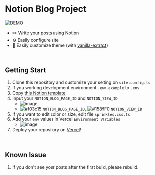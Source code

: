 # Notion Blog Project
[![DEMO](https://img.shields.io/badge/BLOG%20DEMO-2d55ff)](https://chipmunk-blog.vercel.app/)

  - ✏️ Write your posts using Notion
  - ⚙️ Easily configure site
  - 🎨 Easily customize theme (with [vanilla-extract](https://github.com/vanilla-extract-css/vanilla-extract))

<br />

## Getting Start
  1. Clone this repository and customize your setting on `site.config.ts`
  2. If you working development environment `.env.example` to `.env`
  3. Copy [this Notion template](https://imian.notion.site/7cdd2b347b734b7caeb754d8701a4b57?v=c9d11f25b61b4d249d45f3b4dde4c2f2&pvs=4)
  4. Input your `NOTION_BLOG_PAGE_ID` and `NOTION_VIEW_ID`
     - ![image](https://github.com/im-ian/notion-blog/assets/38205068/0dff2c40-8464-4140-92c2-f865e5067cf2)
     - ![#f03c15](https://placehold.co/13x13/f03c15/f03c15.png) `NOTION_BLOG_PAGE_ID`, ![#1589F0](https://placehold.co/13x13/1589F0/1589F0.png) `NOTION_VIEW_ID`
  5. If you want to edit color or size, edit file `sprinkles.css.ts`
  6. Add your `env` values in Vercel `Environment Variables`
     - ![image](https://github.com/im-ian/notion-blog/assets/38205068/e9f24e4f-9fa1-4b28-a66f-9cf75ea9e71a)
  7. Deploy your repository on [Vercel](https://vercel.com/)!

<br />

## Known Issue
  1. If you don't see your posts after the first build, please rebuild.
